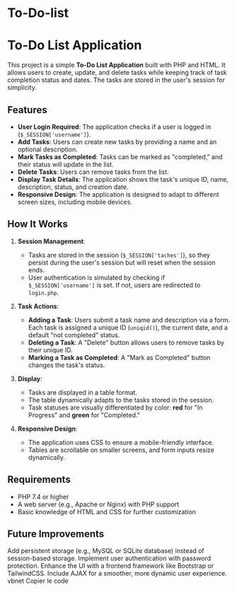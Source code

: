 # To-Do-list

# To-Do List Application

This project is a simple **To-Do List Application** built with PHP and HTML. It allows users to create, update, and delete tasks while keeping track of task completion status and dates. The tasks are stored in the user's session for simplicity.

## Features

- **User Login Required**: The application checks if a user is logged in (`$_SESSION['username']`).
- **Add Tasks**: Users can create new tasks by providing a name and an optional description.
- **Mark Tasks as Completed**: Tasks can be marked as "completed," and their status will update in the list.
- **Delete Tasks**: Users can remove tasks from the list.
- **Display Task Details**: The application shows the task's unique ID, name, description, status, and creation date.
- **Responsive Design**: The application is designed to adapt to different screen sizes, including mobile devices.

## How It Works

1. **Session Management**:
   - Tasks are stored in the session (`$_SESSION['taches']`), so they persist during the user's session but will reset when the session ends.
   - User authentication is simulated by checking if `$_SESSION['username']` is set. If not, users are redirected to `login.php`.

2. **Task Actions**:
   - **Adding a Task**: Users submit a task name and description via a form. Each task is assigned a unique ID (`uniqid()`), the current date, and a default "not completed" status.
   - **Deleting a Task**: A "Delete" button allows users to remove tasks by their unique ID.
   - **Marking a Task as Completed**: A "Mark as Completed" button changes the task's status.

3. **Display**:
   - Tasks are displayed in a table format.
   - The table dynamically adapts to the tasks stored in the session.
   - Task statuses are visually differentiated by color: **red** for "In Progress" and **green** for "Completed."

4. **Responsive Design**:
   - The application uses CSS to ensure a mobile-friendly interface.
   - Tables are scrollable on smaller screens, and form inputs resize dynamically.

## Requirements

- PHP 7.4 or higher
- A web server (e.g., Apache or Nginx) with PHP support
- Basic knowledge of HTML and CSS for further customization

## Future Improvements

Add persistent storage (e.g., MySQL or SQLite database) instead of session-based storage.
Implement user authentication with password protection.
Enhance the UI with a frontend framework like Bootstrap or TailwindCSS.
Include AJAX for a smoother, more dynamic user experience.
vbnet
Copier le code

